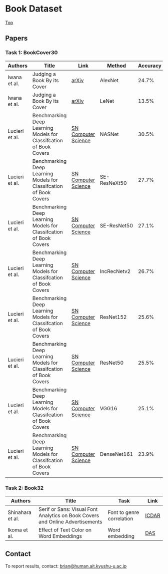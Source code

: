 # Book Dataset

[Top](/../../)

## Papers

### Task 1: BookCover30

|Authors|Title|Link|Method|Accuracy|
|---|---|---|---|---|
|Iwana et al.|Judging a Book By its Cover|[arXiv](https://arxiv.org/abs/1610.09204)|AlexNet|24.7%|
|Iwana et al.|Judging a Book By its Cover|[arXiv](https://arxiv.org/abs/1610.09204)|LeNet|13.5%|
|Lucieri et al.|Benchmarking Deep Learning Models for Classifcation of Book Covers|[SN Computer Science](https://doi.org/10.1007/s42979-020-00132-z)|NASNet|30.5%|
|Lucieri et al.|Benchmarking Deep Learning Models for Classifcation of Book Covers|[SN Computer Science](https://doi.org/10.1007/s42979-020-00132-z)|SE-ResNeXt50|27.7%|
|Lucieri et al.|Benchmarking Deep Learning Models for Classifcation of Book Covers|[SN Computer Science](https://doi.org/10.1007/s42979-020-00132-z)|SE-ResNet50|27.1%|
|Lucieri et al.|Benchmarking Deep Learning Models for Classifcation of Book Covers|[SN Computer Science](https://doi.org/10.1007/s42979-020-00132-z)|IncRecNetv2|26.7%|
|Lucieri et al.|Benchmarking Deep Learning Models for Classifcation of Book Covers|[SN Computer Science](https://doi.org/10.1007/s42979-020-00132-z)|ResNet152|25.6%|
|Lucieri et al.|Benchmarking Deep Learning Models for Classifcation of Book Covers|[SN Computer Science](https://doi.org/10.1007/s42979-020-00132-z)|ResNet50|25.5%|
|Lucieri et al.|Benchmarking Deep Learning Models for Classifcation of Book Covers|[SN Computer Science](https://doi.org/10.1007/s42979-020-00132-z)|VGG16|25.1%|
|Lucieri et al.|Benchmarking Deep Learning Models for Classifcation of Book Covers|[SN Computer Science](https://doi.org/10.1007/s42979-020-00132-z)|DenseNet161|23.9%|


### Task 2: Book32

|Authors|Title|Task|Link|
|---|---|---|---|
|Shinahara et al.|Serif or Sans: Visual Font Analytics on Book Covers and Online Advertisements|Font to genre correlation|[ICDAR](https://doi.org/10.1109/ICDAR.2019.00170)|
|Ikoma et al.|Effect of Text Color on Word Embeddings|Word embedding|[DAS](https://arxiv.org/abs/2004.08526)|

## Contact

To report results, contact: brian@human.ait.kyushu-u.ac.jp

